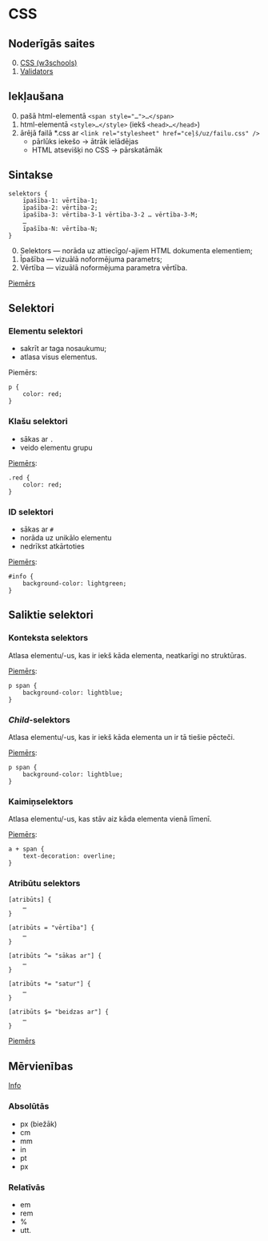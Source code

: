 # CSS

## Noderīgās saites

0. [CSS (w3schools)][1]
0. [Validators][2]

## Iekļaušana

0. pašā html-elementā `<span style="…">…</span>`
1. html-elementā `<style>…</style>` (iekš `<head>…</head>`)
2. ārējā failā *.css ar `<link rel="stylesheet" href="ceļš/uz/failu.css" />`
	- pārlūks iekešo &rarr; ātrāk ielādējas
	- HTML atsevišķi no CSS &rarr; pārskatāmāk

## Sintakse

	selektors {
		īpašība-1: vērtība-1;
		īpašība-2: vērtība-2;
		īpašība-3: vērtība-3-1 vērtība-3-2 … vērtība-3-M;
		…
		īpašība-N: vērtība-N;
	}

0. Selektors — norāda uz attiecīgo/-ajiem HTML dokumenta elementiem;
1. Īpašība — vizuālā noformējuma parametrs;
2. Vērtība  — vizuālā noformējuma parametra vērtība.

[Piemērs][3]

## Selektori

### Elementu selektori

- sakrīt ar taga nosaukumu;
- atlasa visus elementus.

Piemērs:

	p {
		color: red;
	}

### Klašu selektori

- sākas ar `.`
- veido elementu grupu

[Piemērs][4]:

	.red {
		color: red;
	}

### ID selektori

- sākas ar `#`
- norāda uz unikālo elementu
- nedrīkst atkārtoties

[Piemērs][5]:

	#info {
		background-color: lightgreen;
	}

## Saliktie selektori

### Konteksta selektors

Atlasa elementu/-us, kas ir iekš kāda elementa, neatkarīgi no struktūras.

[Piemērs][6]:

	p span {
		background-color: lightblue;
	}

### *Child*-selektors

Atlasa elementu/-us, kas ir iekš kāda elementa un ir tā tiešie pēcteči.

[Piemērs][7]:

	p span {
		background-color: lightblue;
	}

### Kaimiņselektors

Atlasa elementu/-us, kas stāv aiz kāda elementa vienā līmenī.

[Piemērs][8]:

	a + span {
		text-decoration: overline;
	}

### Atribūtu selektors

	[atribūts] {
		…
	}
	
	[atribūts = "vērtība"] {
		…
	}
	
	[atribūts ^= "sākas ar"] {
		…
	}
	
	[atribūts *= "satur"] {
		…
	}
	
	[atribūts $= "beidzas ar"] {
		…
	}

[Piemērs][9]

## Mērvienības

[Info][10]

### Absolūtās

- px (biežāk)
- cm
- mm
- in
- pt
- px

### Relatīvās

- em
- rem
- %
- utt.


[1]: http://www.w3schools.com/css/css_intro.asp
[2]: https://jigsaw.w3.org/css-validator/
[3]: ./css.html
[4]: ./class.html
[5]: ./id.html
[6]: ./context.html
[7]: ./child.html
[8]: ./sibling.html
[9]: ./attribute.html
[10]: http://www.w3schools.com/cssref/css_units.asp